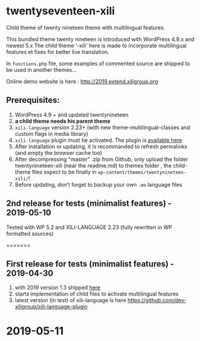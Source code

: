 # twentyseventeen-xili

Child theme of twenty nineteen theme with multilingual features.

This bundled theme twenty nineteen is introduced with WordPress 4.9.x and newest 5.x
The child theme '-xili' here is made to incorporate multilingual features et fixes for better live translation.

In `functions.php` file, some examples of commented source are shipped to be used in another themes...

Online demo website is here : http://2019.extend.xiligroup.org

## Prerequisites:

1. WordPress 4.9 + and updated twentynineteen
1. **a child theme needs his parent theme**
1. `xili-language` version 2.23+ (with new theme-multilingual-classes and custom flags in media library)
1. `xili-language` plugin must be activated. The plugin is [available here](http://wordpress.org/plugins/xili-language/)
1. After installation or updating, it is recommanded to refresh permalinks (and empty the browser cache too)
1. After decompressing "master" .zip from Github, only upload the folder twentynineteen-xili (near the readme.md) to themes folder , the child-theme files expect to be finally in `wp-content/themes/twentynineteen-xili/`!
1. Before updating, don’t forget to backup your own `.mo` language files


## 2nd release for tests (minimalist features) - 2019-05-10

Tested with WP 5.2 and XILI-LANGUAGE 2.23 (fully rewritten in WP formatted sources)


=======
## First release for tests (minimalist features) - 2019-04-30

1. with 2019 version 1.3 shipped [here](https://wordpress.org/themes/twentynineteen/)
1. starts implementation of child files to activate multilingual features
1. latest version (in test) of xili-language is here https://github.com/dev-xiligroup/xili-language-plugin


2019-05-11
=======

